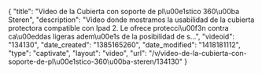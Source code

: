 {
    "title": "Video de la Cubierta con soporte de pl\u00e1stico 360\u00ba Steren",
    "description": "Video donde mostramos la usabilidad de la cubierta protectora compatible con Ipad 2. Le ofrece protecci\u00f3n contra ca\u00eddas ligeras adem\u00e1s de la posibilidad de s...",
    "videoid": "134130",
    "date_created": "1385165260",
    "date_modified": "1418181112",
    "type": "captivate",
    "layout": "video",
    "url": "\/v\/video-de-la-cubierta-con-soporte-de-pl\u00e1stico-360\u00ba-steren\/134130"
}